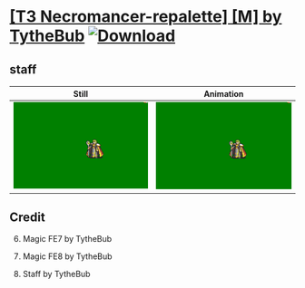 # [\[T3 Necromancer-repalette\] \[M\] by TytheBub](./) [![Download](https://img.shields.io/badge/Download--red?style=social&logo=github)](https://minhaskamal.github.io/DownGit/#/home?url=https://github.com/Klokinator/FE-Repo/tree/main/Battle%20Animations%2FWIP%20(Need%20to%20be%20added%20to%20the%20repo)%2F%5BT3%20Necromancer-repalette%5D%20%5BM%5D%20by%20TytheBub%2F7.%20staff)

## staff

| Still | Animation |
| :---: | :-------: |
| ![staff still](./staff_000.png) | ![staff](./staff.gif) |

## Credit

6. Magic FE7 by TytheBub

6. Magic FE8 by TytheBub

7. Staff by TytheBub
